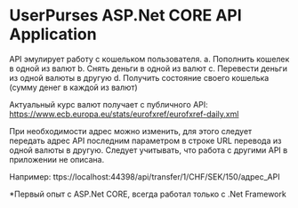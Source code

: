 # UserPurses ASP.Net CORE API Application

API эмулирует работу с кошельком пользователя.
a. Пополнить кошелек в одной из валют
b. Снять деньги в одной из валют
c. Перевести деньги из одной валюты в другую
d. Получить состояние своего кошелька (сумму денег в каждой из валют)

Актуальный курс валют получает с публичного API:
https://www.ecb.europa.eu/stats/eurofxref/eurofxref-daily.xml

При необходимости адрес можно изменить, для этого следует передать
адрес API последним параметром в строке URL перевода из одной валюты в другую.
Следует учитывать, что работа с другими API в приложении не описана.

Например: ttps://localhost:44398/api/transfer/1/CHF/SEK/150/адрес_API

*Первый опыт с ASP.Net CORE, всегда работал только с .Net Framework
